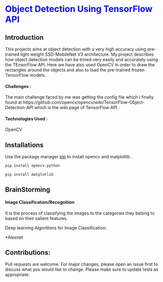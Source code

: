 <h1 style = "color:blue"> Object Detection Using TensorFlow API</h1>
<h2>Introduction</h2>
<p> This projects aims at object detection with a very high accuracy using pre-trained light weight SSD-MobileNet V3 architecture. 
My project describes how object detection models can be trined very easily and accurately using the TEnsorFlow API.
Here we have also used OpenCV in order to draw the rectangles around the objects and also to load the pre-trained frozen TensorFlow models.
<h4>Challenges  :</h4>
The main challenge faced by me was getting the config file which I finally found at https://github.com/opencv/opencv/wiki/TensorFlow-Object-Detection-API which is the wiki page of TensorFlow API . 
<h4>Technologies Used  :</h4>OpenCV 
</p>
<h2>Installations</h2>

Use the package manager [pip](https://pip.pypa.io/en/stable/) to install opencv and matplotlib .
```bash
pip install opencv-python
```
```bash
pip install matplotlib
```
<h2>BrainStorming</h2>
<h4>Image Classification/Recognition</h4>
<p>It is the process of classifying the images to the categories they belong to based on their salient features.</p>
<p>Deep learning Algorithms for Image Classification:</p>
*Alexnet


<h2>Contributions:</h2>
<p>
Pull requests are welcome. For major changes, please open an issue first to discuss what you would like to change.
Please make sure to update tests as appropriate.
</p>